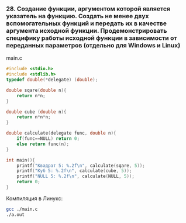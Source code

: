 ### 28. Создание функции, аргументом которой является указатель на функцию. Создать не менее двух вспомогательных функций и передать их в качестве аргумента исходной функции. Продемонстрировать специфику работы исходной функции в зависимости от переданных параметров (отдельно для Windows и Linux)

main.c
``` C
#include <stdio.h>
#include <stdlib.h>
typedef double(*delegate) (double);

double sqare(double n){
    return n*n;
}

double cube (double n){
    return n*n*n;
}

double calculate(delegate func, double n){
    if(func==NULL) return 0;
    else return func(n);
}

int main(){
    printf("Квадрат 5: %.2f\n", calculate(sqare, 5));
    printf("Куб 5: %.2f\n", calculate(cube, 5));
    printf("NULL 5: %.2f\n", calculate(NULL, 5));
    return 0;
}
```
Компиляция в Линукс:
``` bash
gcc ./main.c
./a.out
```